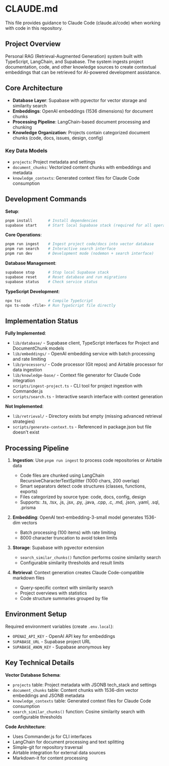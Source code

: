 # CLAUDE.md

This file provides guidance to Claude Code (claude.ai/code) when working with code in this repository.

## Project Overview

Personal RAG (Retrieval-Augmented Generation) system built with TypeScript, LangChain, and Supabase. The system ingests project documentation, code, and other knowledge sources to create contextual embeddings that can be retrieved for AI-powered development assistance.

## Core Architecture

- **Database Layer**: Supabase with pgvector for vector storage and similarity search
- **Embeddings**: OpenAI embeddings (1536 dimensions) for document chunks
- **Processing Pipeline**: LangChain-based document processing and chunking
- **Knowledge Organization**: Projects contain categorized document chunks (code, docs, issues, design, config)

### Key Data Models

- `projects`: Project metadata and settings
- `document_chunks`: Vectorized content chunks with embeddings and metadata
- `knowledge_contexts`: Generated context files for Claude Code consumption

## Development Commands

**Setup**:
```bash
pnpm install       # Install dependencies
supabase start     # Start local Supabase stack (required for all operations)
```

**Core Operations**:
```bash
pnpm run ingest    # Ingest project code/docs into vector database
pnpm run search    # Interactive search interface
pnpm run dev       # Development mode (nodemon + search interface)
```

**Database Management**:
```bash
supabase stop      # Stop local Supabase stack
supabase reset     # Reset database and run migrations
supabase status    # Check service status
```

**TypeScript Development**:
```bash
npx tsc            # Compile TypeScript
npx ts-node <file> # Run TypeScript file directly
```

## Implementation Status

**Fully Implemented**:
- `lib/database/` - Supabase client, TypeScript interfaces for Project and DocumentChunk models
- `lib/embeddings/` - OpenAI embedding service with batch processing and rate limiting
- `lib/processors/` - Code processor (Git repos) and Airtable processor for data ingestion
- `lib/knowledge-base/` - Context file generator for Claude Code integration
- `scripts/ingest-project.ts` - CLI tool for project ingestion with Commander.js
- `scripts/search.ts` - Interactive search interface with context generation

**Not Implemented**:
- `lib/retrieval/` - Directory exists but empty (missing advanced retrieval strategies)
- `scripts/generate-context.ts` - Referenced in package.json but file doesn't exist

## Processing Pipeline

1. **Ingestion**: Use `pnpm run ingest` to process code repositories or Airtable data
   - Code files are chunked using LangChain RecursiveCharacterTextSplitter (1000 chars, 200 overlap)
   - Smart separators detect code structures (classes, functions, exports)
   - Files categorized by source type: code, docs, config, design
   - Supports: .ts, .tsx, .js, .jsx, .py, .java, .cpp, .c, .md, .json, .yaml, .sql, .prisma

2. **Embedding**: OpenAI text-embedding-3-small model generates 1536-dim vectors
   - Batch processing (100 items) with rate limiting
   - 8000 character truncation to avoid token limits

3. **Storage**: Supabase with pgvector extension
   - `search_similar_chunks()` function performs cosine similarity search
   - Configurable similarity thresholds and result limits

4. **Retrieval**: Context generation creates Claude Code-compatible markdown files
   - Query-specific context with similarity search
   - Project overviews with statistics
   - Code structure summaries grouped by file

## Environment Setup

Required environment variables (create `.env.local`):
- `OPENAI_API_KEY` - OpenAI API key for embeddings
- `SUPABASE_URL` - Supabase project URL
- `SUPABASE_ANON_KEY` - Supabase anonymous key

## Key Technical Details

**Vector Database Schema**:
- `projects` table: Project metadata with JSONB tech_stack and settings
- `document_chunks` table: Content chunks with 1536-dim vector embeddings and JSONB metadata
- `knowledge_contexts` table: Generated context files for Claude Code consumption
- `search_similar_chunks()` function: Cosine similarity search with configurable thresholds

**Code Architecture**:
- Uses Commander.js for CLI interfaces
- LangChain for document processing and text splitting
- Simple-git for repository traversal
- Airtable integration for external data sources
- Markdown-it for content processing